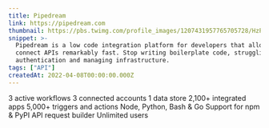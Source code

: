 ```yaml
---
title: Pipedream
link: https://pipedream.com
thumbnail: https://pbs.twimg.com/profile_images/1207431957765705728/HzP2Yhq8_400x400.jpg
snippet: >-
  Pipedream is a low code integration platform for developers that allows you to
  connect APIs remarkably fast. Stop writing boilerplate code, struggling with
  authentication and managing infrastructure.
tags: ["API"]
createdAt: 2022-04-08T00:00:00.000Z
---
```

3 active workflows
3 connected accounts
1 data store
2,100+ integrated apps
5,000+ triggers and actions
Node, Python, Bash & Go
Support for npm & PyPI
API request builder
Unlimited users
